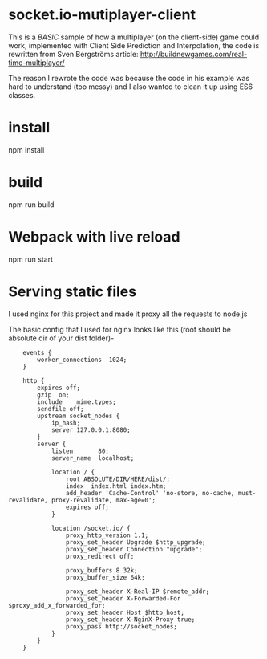 # socket.io-mutiplayer-client
This is a _BASIC_ sample of how a multiplayer (on the client-side) game could work, implemented with Client Side Prediction and Interpolation, the code is rewritten from Sven Bergströms article: http://buildnewgames.com/real-time-multiplayer/

The reason I rewrote the code was because the code in his example was hard to understand (too messy) and I also wanted to clean it up using ES6 classes.

# install 
npm install

# build 
npm run build

# Webpack with live reload
npm run start

# Serving static files
I used nginx for this project and made it proxy all the requests to node.js

The basic config that I used for nginx looks like this (root should be absolute dir of your dist folder)- 

        events {
            worker_connections  1024;
        }

        http {
            expires off;
            gzip  on;
            include    mime.types;	
            sendfile off;	
            upstream socket_nodes {
                ip_hash;
                server 127.0.0.1:8080;
            }
            server {
                listen       80;
                server_name  localhost;
                
                location / {            
                    root ABSOLUTE/DIR/HERE/dist/;		
                    index  index.html index.htm;
                    add_header 'Cache-Control' 'no-store, no-cache, must-revalidate, proxy-revalidate, max-age=0';
                    expires off;
                }
                
                location /socket.io/ {
                    proxy_http_version 1.1;
                    proxy_set_header Upgrade $http_upgrade;
                    proxy_set_header Connection "upgrade";
                    proxy_redirect off;

                    proxy_buffers 8 32k;
                    proxy_buffer_size 64k;

                    proxy_set_header X-Real-IP $remote_addr;
                    proxy_set_header X-Forwarded-For $proxy_add_x_forwarded_for;
                    proxy_set_header Host $http_host;
                    proxy_set_header X-NginX-Proxy true;
                    proxy_pass http://socket_nodes;
                }
            }
        }
